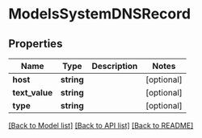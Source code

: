 # ModelsSystemDNSRecord

## Properties
Name | Type | Description | Notes
------------ | ------------- | ------------- | -------------
**host** | **string** |  | [optional] 
**text_value** | **string** |  | [optional] 
**type** | **string** |  | [optional] 

[[Back to Model list]](../README.md#documentation-for-models) [[Back to API list]](../README.md#documentation-for-api-endpoints) [[Back to README]](../README.md)


